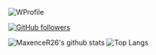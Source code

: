 ![WProfile](https://usefull-api.herokuapp.com/WProfile/MaxenceR26/Python,%20Java,%20Js/Je%20suis%20%C3%A2g%C3%A9%20de%2017%20ans,%20je%20suis%20pas-sionn%C3%A9%20par%20l%27informatique%20depuis%20%20%20petit)

[![GitHub followers](https://img.shields.io/github/followers/MaxenceR26?label=Follow&color=dark&style=square&logo=GitHub)](https://github.com/MaxenceR26/?tab=follow)

![MaxenceR26's github stats](https://github-readme-stats.vercel.app/api?username=MaxenceR26&show_icons=true&hide_border=true&theme=dark&cache_seconds=1800&include_all_commits=true&count_private=true&line_height=24px)
![Top Langs](https://github-readme-stats.vercel.app/api/top-langs/?username=MaxenceR26&layout=compact&theme=dark&cache_seconds=1800&langs_count=1000&hide_border=true)
